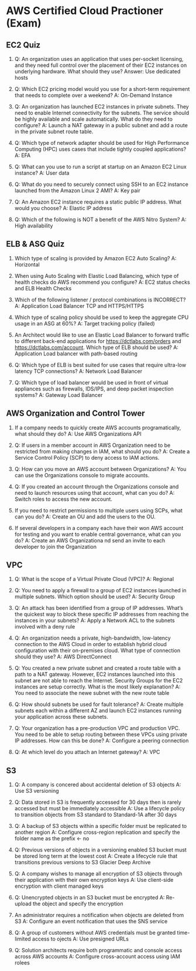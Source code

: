 # AWS Certified Cloud Practioner (Exam)

## EC2 Quiz

1. Q: An organization uses an application that uses per-socket licensing, and they need full control over the placement of their EC2 instances on underlying hardware. What should they use? Answer: Use dedicated hosts

2. Q: Which EC2 pricing model would you use for a short-term requirement that needs to complete over a weekend? A: On-Demand Instance

3. Q: An organization has launched EC2 instances in private subnets. They need to enable Internet connectivity for the subnets. The service should be highly available and scale automatically. What do they need to configure? A: Launch a NAT gateway in a public subnet and add a route in the private subnet route table.

4. Q: Which type of network adapter should be used for High Performance Computing (HPC) uses cases that include tightly coupled applications? A: EFA

5. Q: What can you use to run a script at startup on an Amazon EC2 Linux instance? A: User data

6. Q: What do you need to securely connect using SSH to an EC2 instance launched from the Amazon Linux 2 AMI? A: Key pair

7. Q: An Amazon EC2 instance requires a static public IP address. What would you choose? A: Elastic IP address

8. Q: Which of the following is NOT a benefit of the AWS Nitro System? A: High availability

## ELB & ASG Quiz

1. Which type of scaling is provided by Amazon EC2 Auto Scaling? A: Horizontal

2. When using Auto Scaling with Elastic Load Balancing, which type of health checks do AWS recommend you configure? A: EC2 status checks and ELB Health Checks

3. Which of the following listener / protocol combinations is INCORRECT? A: Application Load Balancer TCP and HTTPS/HTTPS

4. Which type of scaling policy should be used to keep the aggregate CPU usage in an ASG at 60%? A: Target tracking policy (failed)

5. An Architect would like to use an Elastic Load Balancer to forward traffic to different back-end applications for https://dctlabs.com/orders and https://dctlabs.com/account. Which type of ELB should be used? A: Application Load balancer with path-based routing

6. Q: Which type of ELB is best suited for use cases that require ultra-low latency TCP connections? A: Network Load Balancer

7. Q: Which type of load balancer would be used in front of virtual appliances such as firewalls, IDS/IPS, and deep packet inspection systems? A: Gateway Load Balancer

## AWS Organization and Control Tower

1. If a company needs to quickly create AWS accounts programatically, what should they do? A: Use AWS Organizations API

2. Q: If users in a member account in AWS Organization need to be restricted from making changes in IAM, what should you do? A: Create a Service Control Policy (SCP) to deny access to IAM actions.

3. Q: How can you move an AWS account between Organizations? A: You can use the Organizations console to migrate accounts.

4. Q: If you created an account through the Organizations console and need to launch resources using that account, what can you do? A: Switch roles to access the new account.

5. If you need to restrict permissions to multiple users using SCPs, what can you do? A: Create an OU and add the users to the OU.

6. If several developers in a company each have their won AWS account for testing and you want to enable central governance, what can you do? A: Create an AWS Organizationa nd send an invite to each developer to join the Organization

## VPC

1. Q: What is the scope of a Virtual Private Cloud (VPC)? A: Regional

2. Q: You need to apply a firewall to a group of EC2 instances launched in multiple subnets. Which option should be used? A: Security Group

3. Q: An attack has been identified from a group of IP addresses. What’s the quickest way to block these specific IP addresses from reaching the instances in your subnets? A: Apply a Network ACL to the subnets involved with a deny rule

4. Q: An organization needs a private, high-bandwidth, low-latency connection to the AWS Cloud in order to establish hybrid cloud configuration with their on-premises cloud. What type of connection should they use? A: AWS DirectConnect

5. Q: You created a new private subnet and created a route table with a path to a NAT gateway. However, EC2 instances launched into this subnet are not able to reach the Internet. Security Groups for the EC2 instances are setup correctly. What is the most likely explanation? A: You need to associate the newe subnet with the new route table

6. Q: How should subnets be used for fault tolerance? A: Create multiple subnets each within a different AZ and launch EC2 instances running your application across these subnets.

7. Q: Your organization has a pre-production VPC and production VPC. You need to be able to setup routing between these VPCs using private IP addresses. How can this be done? A: Configure a peering connection

8. Q: At which level do you attach an Internet gateway? A: VPC

## S3

1. Q: A company is concered about accidental deletion of S3 objects A: Use S3 versioning

2. Q: Data stored in S3 is frequently accessed for 30 days then is rarely accessed but must be immediately accessible A: Use a lifecycle policy to transition objects from S3 standard to Standard-1A after 30 days

3. Q: A backup of S3 objects within a specific folder must be replicated to another region A: Configure cross-region replication and specify the folder name as the prefix <- no

4. Q: Previous versions of objects in a versioning enabled S3 bucket must be stored long term at the lowest cost A: Create a lifecycle rule that transitions previous versions to S3 Glacier Deep Archive 

5. Q: A company wishes to manage all encryption of S3 objects through their application with their own encryption keys A: Use client-side encryption with client managed keys

6. Q: Unencrypted objects in an S3 bucket must be encrypted A: Re-upload the object and specify the encryption 

7. An administrator requires a notification when objects are deleted from S3 A: Configure an event notification that uses the SNS service

8. Q: A group of customers without AWS credentials must be granted time-limited access to ojects A: Use presigned URLs

9. Q: Solution architects require both programmatic and console access across AWS accounts A: Configure cross-account access using IAM rolees


